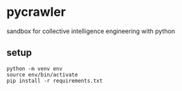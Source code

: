 # pycrawler

sandbox for collective intelligence engineering with python

## setup

```
python -m venv env
source env/bin/activate
pip install -r requirements.txt
```
